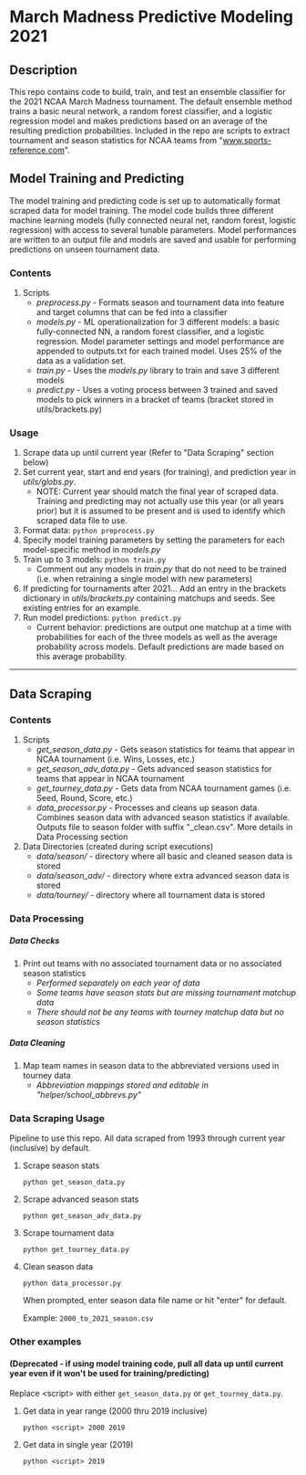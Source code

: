 # March Madness Predictive Modeling 2021

## Description
This repo contains code to build, train, and test an ensemble classifier for the 2021 NCAA March Madness tournament. The default ensemble method trains a basic neural network, a random forest classifier, and a logistic regression model and makes predictions based on an average of the resulting prediction probabilities. Included in the repo are scripts to extract tournament and season statistics for NCAA teams from "www.sports-reference.com".

## Model Training and Predicting
The model training and predicting code is set up to automatically format scraped data for model training. The model code builds three different machine learning models (fully connected neural net, random forest, logistic regression) with access to several tunable parameters. Model performances are written to an output file and models are saved and usable for performing predictions on unseen tournament data.

### Contents
1. Scripts
	* *preprocess.py* - Formats season and tournament data into feature and target columns that can be fed into a classifier
	* *models.py* - ML operationalization for 3 different models: a basic fully-connected NN, a random forest classifier, and a logistic regression. Model parameter settings and model performance are appended to outputs.txt for each trained model. Uses 25% of the data as a validation set.
	* *train.py* - Uses the *models.py* library to train and save 3 different models
	* *predict.py* - Uses a voting process between 3 trained and saved models to pick winners in a bracket of teams (bracket stored in utils/brackets.py)

### Usage
1. Scrape data up until current year (Refer to "Data Scraping" section below)
2. Set current year, start and end years (for training), and prediction year in *utils/globs.py*. 
	* NOTE: Current year should match the final year of scraped data. Training and predicting may not actually use this year (or all years prior) but it is assumed to be present and is used to identify which scraped data file to use.
3. Format data: `python preprocess.py`
4. Specify model training parameters by setting the parameters for each model-specific method in *models.py*
5. Train up to 3 models: `python train.py`
	* Comment out any models in *train.py* that do not need to be trained (i.e. when retraining a single model with new parameters)
6. If predicting for tournaments after 2021... Add an entry in the brackets dictionary in *utils/brackets.py* containing matchups and seeds. See existing entries for an example.
7. Run model predictions: `python predict.py`
	* Current behavior: predictions are output one matchup at a time with probabilities for each of the three models as well as the average probability across models. Default predictions are made based on this average probability.

---

## Data Scraping
### Contents
1. Scripts
	* *get_season_data.py* - Gets season statistics for teams that appear in NCAA tournament (i.e. Wins, Losses, etc.)
	* *get_season_adv_data.py* - Gets advanced season statistics for teams that appear in NCAA tournament
	* *get_tourney_data.py* - Gets data from NCAA tournament games (i.e. Seed, Round, Score, etc.)
	* *data_processor.py* - Processes and cleans up season data. Combines season data with advanced season statistics if available. Outputs file to season folder with suffix "\_clean.csv". More details in Data Processing section
2. Data Directories (created during script executions)
	* *data/season/* - directory where all basic and cleaned season data is stored
	* *data/season_adv/* - directory where extra advanced season data is stored
	* *data/tourney/* - directory where all tournament data is stored

### Data Processing
##### Data Checks
1. Print out teams with no associated tournament data or no associated season statistics
	* *Performed separately on each year of data*
	* *Some teams have season stats but are missing tournament matchup data*
	* *There should not be any teams with tourney matchup data but no season statistics*

##### Data Cleaning
1. Map team names in season data to the abbreviated versions used in tourney data
	* *Abbreviation mappings stored and editable in "helper/school\_abbrevs.py"*


### Data Scraping Usage
Pipeline to use this repo. All data scraped from 1993 through current year (inclusive) by default.

1. Scrape season stats

	`python get_season_data.py`

2. Scrape advanced season stats

	`python get_season_adv_data.py`

3. Scrape tournament data

	`python get_tourney_data.py`

4. Clean season data

	`python data_processor.py`

	When prompted, enter season data file name or hit "enter" for default.

	Example: `2000_to_2021_season.csv`

### Other examples
#### (Deprecated - if using model training code, pull all data up until current year even if it won't be used for training/predicting)
Replace \<script\> with either `get_season_data.py` or `get_tourney_data.py`.
1. Get data in year range (2000 thru 2019 inclusive)

	`python <script> 2000 2019`

2. Get data in single year (2019)

	`python <script> 2019`
